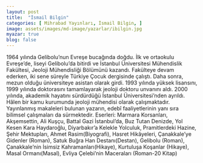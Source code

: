 ```yaml
---
layout: post
title:  "İsmail Bilgin"
categories: [ Mihrabad Yayınları, İsmail Bilgin, ]
image: assets/images/md-image/yazarlar/ibilgin.jpg
myazar: true
blog: false
---
```


1964 yılında Gelibolu’nun Evreşe bucağında doğdu. İlk ve ortaokulu Evreşe’de, liseyi Gelibolu’da bitirdi ve İstanbul Üniversitesi Mühendislik Fakültesi, Jeoloji Mühendisliği Bölümünü kazandı. Fakülteye devam ederken, iki sene süreyle Türkiye Çocuk dergisinde çalıştı. Daha sonra, mezun olduğu üniversiteye asistan olarak girdi. 1993 yılında yüksek lisansını, 1999 yılında doktorasını tamamlayarak jeoloji doktoru unvanını aldı. 2000 yılında, akademik hayatını sürdürdüğü İstanbul Üniversitesi’nden ayrıldı. Hâlen bir kamu kurumunda jeoloji mühendisi olarak çalışmaktadır. Yayınlanmış makaleleri bulunan yazarın, edebî faaliyetlerinin yanı sıra bilimsel çalışmaları da sürmektedir. Eserleri: Marmara Korsanları, Akşemsettin, Ali Kuşçu, Battal Gazi İstanbul’da, Buz Tutan Denizde, Yol Kesen Kara Haydaroğlu, Diyarbakır’a Kelekle Yolculuk, Pramitlerdeki Hazine, Şehir Mektupları, Ahmet Rasim(Biyografi), Hasret Hikâyeleri, Çanakkale’ye Gidenler (Roman), Satuk Buğra Han Destanı(Destan), Gelibolu (Roman), Çanakkale’nin İsimsiz Kahramanları(Hikaye), Kurtuluşa Koşanlar (Hikaye), Masal Ormanı(Masal), Evliya Çelebi’nin Maceraları (Roman-20 Kitap)